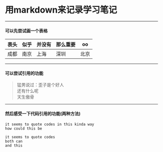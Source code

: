 # 用markdown来记录学习笔记

---------------------
#### 可以先尝试画一个表格
|表头|似乎|并没有|那么重要|oo|
|---|---|---|---|---|
|成都|南京|上海|深圳|北京|

-----------------------
#### 可以尝试引用的功能
> 猛男说过：歪子是个好人 <br>还有什么呢<br>天生傲骨

-----------------------
#### 然后感受一下代码引用的功能(两种方法)
```
it seems to quote codes in this kinda way
how could this be
```

	it seems to quote codes 
	both can
	and this 

